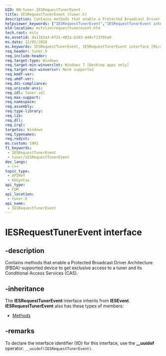 ```yaml
---
UID: NN:tuner.IESRequestTunerEvent
title: IESRequestTunerEvent (tuner.h)
description: Contains methods that enable a Protected Broadcast Driver Architecture (PBDA)-supported device to get exclusive access to a tuner and its Conditional Access Services (CAS).
helpviewer_keywords: ["IESRequestTunerEvent","IESRequestTunerEvent interface [Microsoft TV Technologies]","IESRequestTunerEvent interface [Microsoft TV Technologies]","described","mstv.iesrequesttunerevent","tuner/IESRequestTunerEvent"]
old-location: mstv\iesrequesttunerevent.htm
tech.root: mstv
ms.assetid: da1183a3-6f31-402a-b103-448cf13705a9
ms.date: 12/05/2018
ms.keywords: IESRequestTunerEvent, IESRequestTunerEvent interface [Microsoft TV Technologies], IESRequestTunerEvent interface [Microsoft TV Technologies],described, mstv.iesrequesttunerevent, tuner/IESRequestTunerEvent
req.header: tuner.h
req.include-header: 
req.target-type: Windows
req.target-min-winverclnt: Windows 7 [desktop apps only]
req.target-min-winversvr: None supported
req.kmdf-ver: 
req.umdf-ver: 
req.ddi-compliance: 
req.unicode-ansi: 
req.idl: Tuner.idl
req.max-support: 
req.namespace: 
req.assembly: 
req.type-library: 
req.lib: 
req.dll: 
req.irql: 
targetos: Windows
req.typenames: 
req.redist: 
ms.custom: 19H1
f1_keywords:
 - IESRequestTunerEvent
 - tuner/IESRequestTunerEvent
dev_langs:
 - c++
topic_type:
 - APIRef
 - kbSyntax
api_type:
 - COM
api_location:
 - tuner.h
api_name:
 - IESRequestTunerEvent
---
```


# IESRequestTunerEvent interface


## -description

Contains methods that enable a Protected Broadcast Driver Architecture (PBDA)-supported device  to get exclusive access to a tuner and its Conditional Access Services (CAS).

## -inheritance

The <b>IESRequestTunerEvent</b> interface inherits from <b>IESEvent</b>. <b>IESRequestTunerEvent</b> also has these types of members:
<ul>
<li><a href="https://docs.microsoft.com/">Methods</a></li>
</ul>

## -remarks

To declare the interface identifier (IID) for this interface, use the <b>__uuidof</b> operator: <code>__uuidof(IESRequestTunerEvent)</code>.

